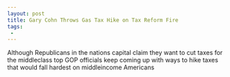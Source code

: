 ```yaml
---
layout: post
title: Gary Cohn Throws Gas Tax Hike on Tax Reform Fire
tags:
 -
---
```

Although Republicans in the nations capital claim they want to cut taxes for the middleclass top GOP officials keep coming up with ways to hike taxes that would fall hardest on middleincome Americans
